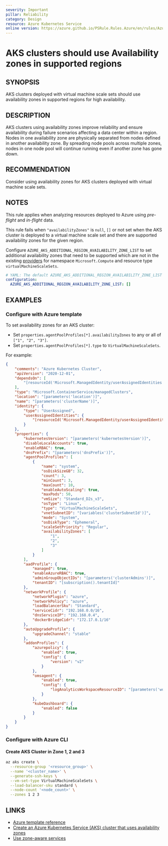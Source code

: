 ```yaml
---
severity: Important
pillar: Reliability
category: Design
resource: Azure Kubernetes Service
online version: https://azure.github.io/PSRule.Rules.Azure/en/rules/Azure.AKS.AvailabilityZone/
---
```


# AKS clusters should use Availability zones in supported regions

## SYNOPSIS

AKS clusters deployed with virtual machine scale sets should use availability zones in supported regions for high availability.

## DESCRIPTION

AKS clusters using availability zones improve reliability and ensure availability during failure scenarios affecting a data center within a region.
Nodes in one availability zone are physically separated from nodes defined in another availability zone.
By spreading node pools across multiple zones, nodes in one node pool will continue running even if another zone has gone down.

## RECOMMENDATION

Consider using availability zones for AKS clusters deployed with virtual machine scale sets.

## NOTES

This rule applies when analyzing resources deployed to Azure using *pre-flight* and *in-flight* data.

This rule fails when `"availabilityZones"` is `null`, `[]` or not set when the AKS cluster is deployed to a virtual machine scale set and there are supported availability zones for the given region.

Configure `AZURE_AKS_ADDITIONAL_REGION_AVAILABILITY_ZONE_LIST` to set additional availability zones that need to be supported which are not in the existing [providers](https://github.com/Azure/PSRule.Rules.Azure/blob/main/data/providers/) for namespace `Microsoft.Compute` and resource type `virtualMachineScaleSets`.

```yaml
# YAML: The default AZURE_AKS_ADDITIONAL_REGION_AVAILABILITY_ZONE_LIST configuration option
configuration:
  AZURE_AKS_ADDITIONAL_REGION_AVAILABILITY_ZONE_LIST: []
```

## EXAMPLES

### Configure with Azure template

To set availability zones for an AKS cluster:

- Set `properties.agentPoolProfiles[*].availabilityZones` to any or all of `["1", "2", "3"]`.
- Set `properties.agentPoolProfiles[*].type` to `VirtualMachineScaleSets`.

For example:

```json
{
    "comments": "Azure Kubernetes Cluster",
    "apiVersion": "2020-12-01",
    "dependsOn": [
        "[resourceId('Microsoft.ManagedIdentity/userAssignedIdentities', parameters('identityName'))]"
    ],
    "type": "Microsoft.ContainerService/managedClusters",
    "location": "[parameters('location')]",
    "name": "[parameters('clusterName')]",
    "identity": {
        "type": "UserAssigned",
        "userAssignedIdentities": {
            "[resourceId('Microsoft.ManagedIdentity/userAssignedIdentities', parameters('identityName'))]": {}
        }
    },
    "properties": {
        "kubernetesVersion": "[parameters('kubernetesVersion')]",
        "disableLocalAccounts": true,
        "enableRBAC": true,
        "dnsPrefix": "[parameters('dnsPrefix')]",
        "agentPoolProfiles": [
            {
                "name": "system",
                "osDiskSizeGB": 32,
                "count": 3,
                "minCount": 3,
                "maxCount": 10,
                "enableAutoScaling": true,
                "maxPods": 50,
                "vmSize": "Standard_D2s_v3",
                "osType": "Linux",
                "type": "VirtualMachineScaleSets",
                "vnetSubnetID": "[variables('clusterSubnetId')]",
                "mode": "System",
                "osDiskType": "Ephemeral",
                "scaleSetPriority": "Regular",
                "availabilityZones": [
                    "1",
                    "2",
                    "3"
                ]
            }
        ],
        "aadProfile": {
            "managed": true,
            "enableAzureRBAC": true,
            "adminGroupObjectIDs": "[parameters('clusterAdmins')]",
            "tenantID": "[subscription().tenantId]"
        },
        "networkProfile": {
            "networkPlugin": "azure",
            "networkPolicy": "azure",
            "loadBalancerSku": "Standard",
            "serviceCidr": "192.168.0.0/16",
            "dnsServiceIP": "192.168.0.4",
            "dockerBridgeCidr": "172.17.0.1/16"
        },
        "autoUpgradeProfile": {
            "upgradeChannel": "stable"
        },
        "addonProfiles": {
            "azurepolicy": {
                "enabled": true,
                "config": {
                    "version": "v2"
                }
            },
            "omsagent": {
                "enabled": true,
                "config": {
                    "logAnalyticsWorkspaceResourceID": "[parameters('workspaceId')]"
                }
            },
            "kubeDashboard": {
                "enabled": false
            }
        }
    }
}
```

### Configure with Azure CLI

#### Create AKS Cluster in Zone 1, 2 and 3

```bash
az aks create \
  --resource-group '<resource_group>' \
  --name '<cluster_name>' \
  --generate-ssh-keys \
  --vm-set-type VirtualMachineScaleSets \
  --load-balancer-sku standard \
  --node-count '<node_count>' \
  --zones 1 2 3
```

## LINKS

- [Azure template reference](https://docs.microsoft.com/azure/templates/microsoft.containerservice/managedclusters?tabs=json)
- [Create an Azure Kubernetes Service (AKS) cluster that uses availability zones](https://docs.microsoft.com/azure/aks/availability-zones)
- [Use zone-aware services](https://docs.microsoft.com/azure/architecture/framework/resiliency/design-best-practices#use-zone-aware-services)